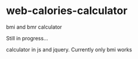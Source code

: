 # web-calories-calculator
bmi and bmr calculator

Still in progress...

calculator in js and jquery. Currently only bmi works
